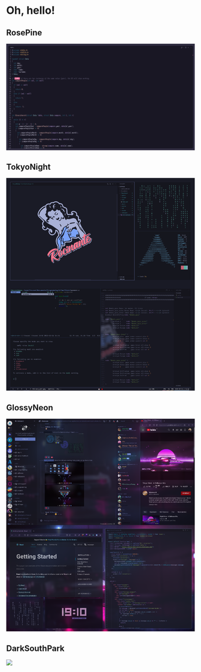 # Oh, hello! 
## RosePine
<img src="https://github.com/ZirixCZ/dotfiles/blob/main/RosePine/vscode.png">

## TokyoNight
<img src="https://github.com/ZirixCZ/dotfiles/blob/main/TokyoNight/tokyonightscreenshot1.png">

## GlossyNeon
<img src="https://github.com/ZirixCZ/dotfiles/blob/main/GlossyNeon/unixpornscreenshot1.png">

## DarkSouthPark
<img src="https://user-images.githubusercontent.com/49836430/151813053-c85e0a12-911e-4e47-a508-0f425f0f3dc7.png">
